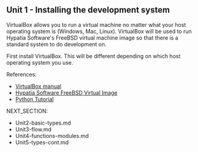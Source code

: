 Unit 1 - Installing the development system
---

VirtualBox allows you to run a virtual machine no matter what your
host operating system is (Windows, Mac, Linux).  VirtualBox
will be used to run Hypatia Software's FreeBSD virtual machine
image so that there is a standard system to do development on.

First install VirtualBox.  This will be different depending
on which host operating system you use.

References:

* [VirtualBox manual](https://www.virtualbox.org/manual/)
* [Hypatia Software FreeBSD Virtual Image](http://hypatiasoftware.org/developer-image/)
* [Python Tutorial](https://docs.python.org/3/tutorial/)

NEXT_SECTION:

  * Unit2-basic-types.md
  * Unit3-flow.md
  * Unit4-functions-modules.md
  * Unit5-types-cont.md

